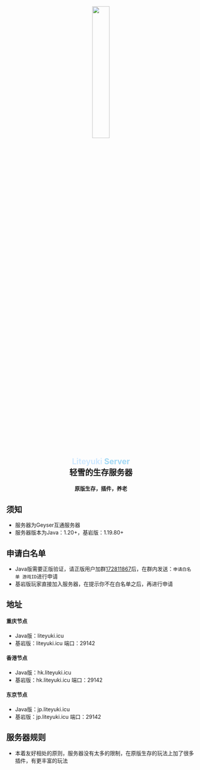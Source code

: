 <div align="center">
    <img src="https://gitee.com/snowykami/snowykami/raw/master/img/snowy.png" style="width: 30%; margin-top:10%;">
</div>
<div align=center>
    <h2>
        <font color="#d0e9ff">
            Liteyuki
        </font>
        <font color="#a2d8f4">
            Server
        </font>
        <br>
        轻雪的生存服务器
    </h2>
</div>
<div align=center><h4>原版生存，插件，养老</h4></div>

## 须知

- 服务器为Geyser互通服务器
- 服务器版本为Java：1.20+，基岩版：1.19.80+

## 申请白名单

- Java版需要正版验证，请正版用户加群[172811867](http://qm.qq.com/cgi-bin/qm/qr?_wv=1027&k=MlKVG2xKNkVyWyp16U2OXLts1smmCgkS&authKey=BAgaMDmD7jqvqzrfdPk93FTRHh4vRa%2Fn10HzM8K52i4UZ%2B%2FIf5%2FXfSd0m7x25ULy&noverify=0&group_code=172811867)后，在群内发送：```申请白名单 游戏ID```进行申请
- 基岩版玩家直接加入服务器，在提示你不在白名单之后，再进行申请

## 地址
#### 重庆节点
- Java版：liteyuki.icu
- 基岩版：liteyuki.icu 端口：29142
#### 香港节点
- Java版：hk.liteyuki.icu
- 基岩版：hk.liteyuki.icu 端口：29142
#### 东京节点
- Java版：jp.liteyuki.icu
- 基岩版：jp.liteyuki.icu 端口：29142

## 服务器规则

- 本着友好相处的原则，服务器没有太多的限制，在原版生存的玩法上加了很多插件，有更丰富的玩法


